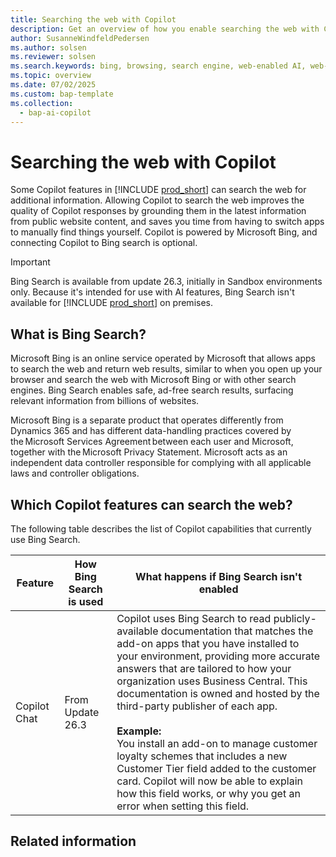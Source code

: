 ```yaml
---
title: Searching the web with Copilot
description: Get an overview of how you enable searching the web with Copilot in Business Central.  
author: SusanneWindfeldPedersen
ms.author: solsen
ms.reviewer: solsen
ms.search.keywords: bing, browsing, search engine, web-enabled AI, web-aware AI
ms.topic: overview 
ms.date: 07/02/2025
ms.custom: bap-template 
ms.collection:
  - bap-ai-copilot
---
```


# Searching the web with Copilot

Some Copilot features in [!INCLUDE [prod_short](includes/prod_short.md)] can search the web for additional information. Allowing Copilot to search the web improves the quality of Copilot responses by grounding them in the latest information from public website content, and saves you time from having to switch apps to manually find things yourself. Copilot is powered by Microsoft Bing, and connecting Copilot to Bing search is optional. 

> [!IMPORTANT]
> Bing Search is available from update 26.3, initially in Sandbox environments only. Because it's intended for use with AI features, Bing Search isn't available for [!INCLUDE [prod_short](includes/prod_short.md)] on premises.

## What is Bing Search? 

Microsoft Bing is an online service operated by Microsoft that allows apps to search the web and return web results, similar to when you open up your browser and search the web with Microsoft Bing or with other search engines. Bing Search enables safe, ad-free search results, surfacing relevant information from billions of websites. 

Microsoft Bing is a separate product that operates differently from Dynamics 365 and has different data-handling practices covered by the Microsoft Services Agreement between each user and Microsoft, together with the Microsoft Privacy Statement. Microsoft acts as an independent data controller responsible for complying with all applicable laws and controller obligations.

## Which Copilot features can search the web? 

The following table describes the list of Copilot capabilities that currently use Bing Search. 

| Feature | How Bing Search is used | What happens if Bing Search isn't enabled |
| --- | --- | --- |
| Copilot Chat | From Update 26.3 | Copilot uses Bing Search to read publicly-available documentation that matches the add-on apps that you have installed to your environment, providing more accurate answers that are tailored to how your organization uses Business Central. This documentation is owned and hosted by the third-party publisher of each app. <br><br> **Example:** <br>You install an add-on to manage customer loyalty schemes that includes a new Customer Tier field added to the customer card. Copilot will now be able to explain how this field works, or why you get an error when setting this field.| You can continue to chat with Copilot, but responses will be of lower quality.<br> Copilot will respond only based on content from Microsoft’s documentation that has no information about how you have customized Business Central. |


## Related information